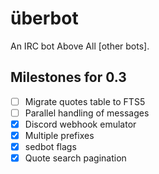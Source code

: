 # überbot
An IRC bot Above All [other bots].

## Milestones for 0.3

- [ ] Migrate quotes table to FTS5
- [ ] Parallel handling of messages
- [x] Discord webhook emulator
- [x] Multiple prefixes
- [x] sedbot flags
- [x] Quote search pagination
